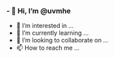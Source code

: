 ### - 👋 Hi, I’m @uvmhe
- 👀 I’m interested in ...
- 🌱 I’m currently learning ...
- 💞️ I’m looking to collaborate on ...
- 📫 How to reach me ...

<!---
uvmhe/uvmhe is a ✨ special ✨ repository because its `README.md` (this file) appears on your GitHub profile.
You can click the Preview link to take a look at your changes.
--->

